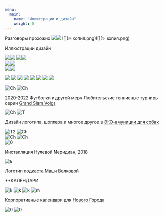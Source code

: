 ```yaml
---
menu:
  main:
    name: "Иллюстрации и дизайн"
    weight: 5
---
```

Разговоры прохожих 
![](🧐.png)![](👍.png) 
![](🔥 копия.png)![](✨ копия.png) 




Иллюстрации дизайн

![](01.png)![](617.png) 
![](637.png)![](659.png)  
![](828.png)![](893.png)  
![](908+.png)![](917+.png)  

![](mu1.jpeg)
![](Mu4.jpeg)
![](mu2.jpeg)
![](IMG_1271.jpeg)
![](IMG_1266.jpeg)
![](IMG_1263.jpeg)
![](IMG_1261.jpeg)
![](IMG_1262.jpeg)


![Ch](Chebo.png)
![Ch](ch2.png)

2020-2022 Футболки и другой мерч Любительские теннисные турниры серии [Grand Slam Volga](https://www.instagram.com/arutiunianopen/?hl=en)

![Ch](DD.png)
![T](T.png) 

Дизайн логотипа, шоппера и многое другое в [ЭКО-амуниции для собак](https://vk.com/dog_do_it)

![T2](T2.png)
![Ch](14j.png)  
![Ch](S.png)
![Ch](sk.png)  
![0](0.png)

Инсталляция Нулевой Меридиан, 2018

![k](K.png)

Логотип [подкаста Маши Волковой](https://uzelok.mave.digital/)


**КАЛЕНДАРИ

![k](CAL.png)
![k](CR.png)
![k](Calend.png)
![m](M.png)  

Корпоративные календари для [Нового Города](https://ng21.ru/)  

![0](B.png)
![0](L.png)






